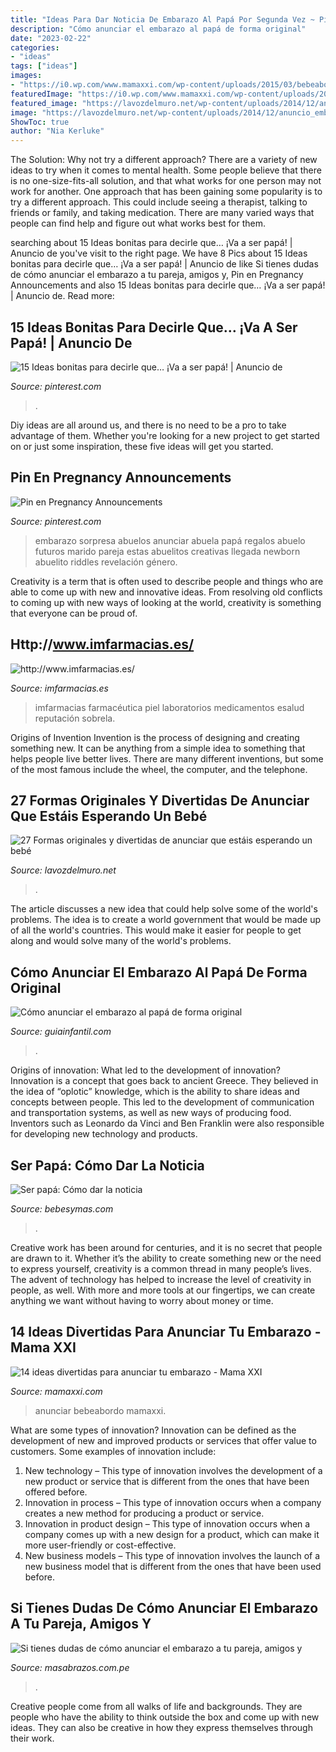 ```yaml
---
title: "Ideas Para Dar Noticia De Embarazo Al Papá Por Segunda Vez ~ Pin En Pregnancy Announcements"
description: "Cómo anunciar el embarazo al papá de forma original"
date: "2023-02-22"
categories:
- "ideas"
tags: ["ideas"]
images:
- "https://i0.wp.com/www.mamaxxi.com/wp-content/uploads/2015/03/bebeabordo.jpg"
featuredImage: "https://i0.wp.com/www.mamaxxi.com/wp-content/uploads/2015/03/bebeabordo.jpg"
featured_image: "https://lavozdelmuro.net/wp-content/uploads/2014/12/anuncio_embarazo_11-1.jpg"
image: "https://lavozdelmuro.net/wp-content/uploads/2014/12/anuncio_embarazo_11-1.jpg"
ShowToc: true
author: "Nia Kerluke"
---
```



The Solution: Why not try a different approach?
There are a variety of new ideas to try when it comes to mental health. Some people believe that there is no one-size-fits-all solution, and that what works for one person may not work for another. One approach that has been gaining some popularity is to try a different approach. This could include seeing a therapist, talking to friends or family, and taking medication. There are many varied ways that people can find help and figure out what works best for them.

	

		
searching about 15 Ideas bonitas para decirle que… ¡Va a ser papá! | Anuncio de you've visit to the right page. We have 8 Pics about 15 Ideas bonitas para decirle que… ¡Va a ser papá! | Anuncio de like Si tienes dudas de cómo anunciar el embarazo a tu pareja, amigos y, Pin en Pregnancy Announcements and also 15 Ideas bonitas para decirle que… ¡Va a ser papá! | Anuncio de. Read more:
		
    
## 15 Ideas Bonitas Para Decirle Que… ¡Va A Ser Papá! | Anuncio De

<img loading=lazy src="https://i.pinimg.com/originals/9a/bd/b1/9abdb14076c8776765f5622ffa41096a.png" onerror="this.onerror=null;this.src='https://tse2.mm.bing.net/th?id=OIP.mDIj36zGKdt06QqO4JEPbAHaIJ&amp;pid=15.1';" alt="15 Ideas bonitas para decirle que… ¡Va a ser papá! | Anuncio de">

_Source: pinterest.com_

>. 

	

Diy ideas are all around us, and there is no need to be a pro to take advantage of them. Whether you're looking for a new project to get started on or just some inspiration, these five ideas will get you started.

    
## Pin En Pregnancy Announcements

<img loading=lazy src="https://i.pinimg.com/originals/0e/8c/3d/0e8c3d697e20681f172e060b0a28b3f8.jpg" onerror="this.onerror=null;this.src='https://tse2.mm.bing.net/th?id=OIP.MKh9BhMriaYbVr1XwUaTCwHaHa&amp;pid=15.1';" alt="Pin en Pregnancy Announcements">

_Source: pinterest.com_

>embarazo sorpresa abuelos anunciar abuela papá regalos abuelo futuros marido pareja estas abuelitos creativas llegada newborn abuelito riddles revelación género. 

	

Creativity is a term that is often used to describe people and things who are able to come up with new and innovative ideas. From resolving old conflicts to coming up with new ways of looking at the world, creativity is something that everyone can be proud of.

    
## Http://www.imfarmacias.es/

<img loading=lazy src="http://www.imfarmacias.es/uploads/paginas_digitales_laboratorios_5492_13232756_s.jpg" onerror="this.onerror=null;this.src='https://tse2.mm.bing.net/th?id=OIP.kfLQYg3Wy1Nj66ZDEvKjkQHaE8&amp;pid=15.1';" alt="http://www.imfarmacias.es/">

_Source: imfarmacias.es_

>imfarmacias farmacéutica piel laboratorios medicamentos esalud reputación sobrela. 

	

Origins of Invention
Invention is the process of designing and creating something new. It can be anything from a simple idea to something that helps people live better lives. There are many different inventions, but some of the most famous include the wheel, the computer, and the telephone.

    
## 27 Formas Originales Y Divertidas De Anunciar Que Estáis Esperando Un Bebé

<img loading=lazy src="https://lavozdelmuro.net/wp-content/uploads/2014/12/anuncio_embarazo_11-1.jpg" onerror="this.onerror=null;this.src='https://tse1.mm.bing.net/th?id=OIP.gzbsf9KqYDlAno7vhdVCawHaFC&amp;pid=15.1';" alt="27 Formas originales y divertidas de anunciar que estáis esperando un bebé">

_Source: lavozdelmuro.net_

>. 

	

The article discusses a new idea that could help solve some of the world's problems. The idea is to create a world government that would be made up of all the world's countries. This would make it easier for people to get along and would solve many of the world's problems.

    
## Cómo Anunciar El Embarazo Al Papá De Forma Original

<img loading=lazy src="https://static.guiainfantil.com/uploads/embarazo/padrelloratest-p.jpg" onerror="this.onerror=null;this.src='https://tse3.mm.bing.net/th?id=OIP.Ohs6I9y4yzrJlMp7TnTLrQHaDa&amp;pid=15.1';" alt="Cómo anunciar el embarazo al papá de forma original">

_Source: guiainfantil.com_

>. 

	

Origins of innovation: What led to the development of innovation?
Innovation is a concept that goes back to ancient Greece. They believed in the idea of “oplotic” knowledge, which is the ability to share ideas and concepts between people. This led to the development of communication and transportation systems, as well as new ways of producing food. Inventors such as Leonardo da Vinci and Ben Franklin were also responsible for developing new technology and products.

    
## Ser Papá: Cómo Dar La Noticia

<img loading=lazy src="http://i.blogs.es/a41732/papaacojonao/original.jpg" onerror="this.onerror=null;this.src='https://tse1.mm.bing.net/th?id=OIP.vQbXkWmtW864gz5Bvf3x4AHaIi&amp;pid=15.1';" alt="Ser papá: Cómo dar la noticia">

_Source: bebesymas.com_

>. 

	

Creative work has been around for centuries, and it is no secret that people are drawn to it. Whether it’s the ability to create something new or the need to express yourself, creativity is a common thread in many people’s lives. The advent of technology has helped to increase the level of creativity in people, as well. With more and more tools at our fingertips, we can create anything we want without having to worry about money or time.

    
## 14 Ideas Divertidas Para Anunciar Tu Embarazo - Mama XXI

<img loading=lazy src="https://i0.wp.com/www.mamaxxi.com/wp-content/uploads/2015/03/bebeabordo.jpg" onerror="this.onerror=null;this.src='https://tse3.mm.bing.net/th?id=OIP.2eIRUVQwTU9oh0ayBhS7XgHaLJ&amp;pid=15.1';" alt="14 ideas divertidas para anunciar tu embarazo - Mama XXI">

_Source: mamaxxi.com_

>anunciar bebeabordo mamaxxi. 

	

What are some types of innovation?
Innovation can be defined as the development of new and improved products or services that offer value to customers. Some examples of innovation include: 
1. New technology – This type of innovation involves the development of a new product or service that is different from the ones that have been offered before.
2. Innovation in process – This type of innovation occurs when a company creates a new method for producing a product or service.
3. Innovation in product design – This type of innovation occurs when a company comes up with a new design for a product, which can make it more user-friendly or cost-effective.
4. New business models – This type of innovation involves the launch of a new business model that is different from the ones that have been used before.

    
## Si Tienes Dudas De Cómo Anunciar El Embarazo A Tu Pareja, Amigos Y

<img loading=lazy src="https://www.masabrazos.com.pe/on/demandware.static/-/Sites-MasAbrazos_PE-Library/default/dwfc9ccf59/images/articles/anunciar-embarazo-pareja.jpg" onerror="this.onerror=null;this.src='https://tse2.mm.bing.net/th?id=OIP.BEwJp89czpQOE8hlRimz2QHaE6&amp;pid=15.1';" alt="Si tienes dudas de cómo anunciar el embarazo a tu pareja, amigos y">

_Source: masabrazos.com.pe_

>. 

	

Creative people come from all walks of life and backgrounds. They are people who have the ability to think outside the box and come up with new ideas. They can also be creative in how they express themselves through their work.

